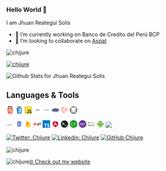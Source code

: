 ### Hello World 👋

I am Jhuan Reategui Solis

- 🔭 I’m currently working on Banco de Credito del Perú BCP
- 👯 I’m looking to collaborate on [Aspat](http://aspat.org.pe)

<p align="left"> <img src="https://komarev.com/ghpvc/?username=chijure&label=Profile%20views&color=0e75b6&style=flat" alt="chijure" /> </p>

<p align="left"> <a href="https://github.com/ryo-ma/github-profile-trophy"><img src="https://github-profile-trophy.vercel.app/?username=chijure" alt="chijure" /></a> </p>

![Github Stats for Jhuan Reategui Solis](https://github-readme-stats.vercel.app/api?username=chijure&show_icons=true&hide_border=true)

## Languages & Tools
<code><img height="20" src="https://raw.githubusercontent.com/github/explore/80688e429a7d4ef2fca1e82350fe8e3517d3494d/topics/html/html.png"></code>
<code><img height="20" src="https://raw.githubusercontent.com/github/explore/80688e429a7d4ef2fca1e82350fe8e3517d3494d/topics/css/css.png"></code>
<code><img height="20" src="https://raw.githubusercontent.com/github/explore/80688e429a7d4ef2fca1e82350fe8e3517d3494d/topics/javascript/javascript.png"></code>
<code><img height="20" src="https://raw.githubusercontent.com/github/explore/80688e429a7d4ef2fca1e82350fe8e3517d3494d/topics/jquery/jquery.png"></code>
<code><img height="20" src="https://raw.githubusercontent.com/github/explore/80688e429a7d4ef2fca1e82350fe8e3517d3494d/topics/java/java.png"></code>
<code><img height="20" src="https://raw.githubusercontent.com/github/explore/80688e429a7d4ef2fca1e82350fe8e3517d3494d/topics/php/php.png"></code>
<code><img height="20" src="https://raw.githubusercontent.com/github/explore/80688e429a7d4ef2fca1e82350fe8e3517d3494d/topics/laravel/laravel.png"></code>
<code><img height="20" src="https://raw.githubusercontent.com/github/explore/80688e429a7d4ef2fca1e82350fe8e3517d3494d/topics/material-design/material-design.png"></code>



<code><img height="20" src="https://raw.githubusercontent.com/github/explore/80688e429a7d4ef2fca1e82350fe8e3517d3494d/topics/mysql/mysql.png"></code>
<code><img height="20" src="https://raw.githubusercontent.com/github/explore/80688e429a7d4ef2fca1e82350fe8e3517d3494d/topics/sql/sql.png"></code>
<code><img height="20" src="https://raw.githubusercontent.com/github/explore/80688e429a7d4ef2fca1e82350fe8e3517d3494d/topics/firebase/firebase.png"></code>
<code><img height="20" src="https://raw.githubusercontent.com/github/explore/80688e429a7d4ef2fca1e82350fe8e3517d3494d/topics/git/git.png"></code>
<code><img height="20" src="https://raw.githubusercontent.com/github/explore/80688e429a7d4ef2fca1e82350fe8e3517d3494d/topics/typescript/typescript.png"></code>
<code><img height="20" src="https://raw.githubusercontent.com/github/explore/80688e429a7d4ef2fca1e82350fe8e3517d3494d/topics/angular/angular.png"></code>
<code><img height="20" src="https://raw.githubusercontent.com/github/explore/80688e429a7d4ef2fca1e82350fe8e3517d3494d/topics/terminal/terminal.png"></code>
<code><img height="20" src="https://raw.githubusercontent.com/github/explore/80688e429a7d4ef2fca1e82350fe8e3517d3494d/topics/csharp/csharp.png"></code>
<code><img height="20" src="https://raw.githubusercontent.com/github/explore/80688e429a7d4ef2fca1e82350fe8e3517d3494d/topics/dotnet/dotnet.png"></code>
<code><img height="20" src="https://raw.githubusercontent.com/github/explore/80688e429a7d4ef2fca1e82350fe8e3517d3494d/topics/aspnet/aspnet.png"></code>
<code><img height="20" src="https://raw.githubusercontent.com/github/explore/80688e429a7d4ef2fca1e82350fe8e3517d3494d/topics/android/android.png"></code>
<code><img height="20" src="https://avatars1.githubusercontent.com/u/14101776?s=200&v=4"></code>



[![Twitter: Chijure](https://img.shields.io/twitter/follow/chijure01?style=social)](https://twitter.com/chijure01)
[![Linkedin: Chijure](https://img.shields.io/badge/-Jhuan%20Reategui%20Solis-blue?style=flat-square&logo=Linkedin&logoColor=white&link=https://www.linkedin.com/in/juan-reategui-solis/)](https://www.linkedin.com/in/juan-reategui-solis/)
[![GitHub Chijure](https://img.shields.io/github/followers/chijure?label=follow&style=social)](https://github.com/chijure)


<p><img align="center" src="https://github-readme-streak-stats.herokuapp.com/?user=chijure&" alt="chijure" /></p>

<p><img align="left" src="https://github-readme-stats.vercel.app/api/top-langs?username=chijure&show_icons=true&locale=en&layout=compact" alt="chijure" /></p>

<p><a href="http://reateguisolisjm.com">🌐 Check out my website</a></p>
